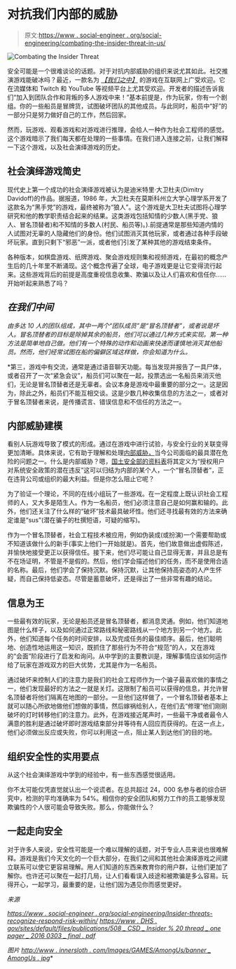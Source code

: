 # 对抗我们内部的威胁

> 原文:[https://www . social-engineer . org/social-engineering/combating-the-insider-threat-in-us/](https://www.social-engineer.org/social-engineering/combating-the-insider-threat-among-us/)

![Combating the Insider Threat](../Images/c17a3d7bdb681dd5e618ce92ce4ed042.png)

安全可能是一个很难谈论的话题。对于对抗内部威胁的组织来说尤其如此。社交推演游戏能破冰吗？最近，一款名为 [*【我们之中】*](http://www.innersloth.com/gameAmongUs.php) 的游戏在互联网上广受欢迎。它在流媒体和 Twitch 和 YouTube 等视频平台上尤其受欢迎。开发者的描述告诉我们“加入到团队合作和背叛的多人游戏中来！”基本前提是，作为玩家，你有一个剧组。你的一些船员是冒牌货，试图破坏团队的其他成员。与此同时，船员中“好”的一部分只是努力做好自己的工作，然后回家。

然而，玩游戏、观看游戏和对游戏进行推理，会给人一种作为社会工程师的感觉。这个游戏暗示了我们每天都在处理的一些事情。在我们进入连接之前，让我们解释一下这个游戏，以及社会演绎游戏的历史。

## 社会演绎游戏简史

现代史上第一个成功的社会演绎游戏被认为是迪米特里·大卫杜夫(Dimitry Davidoff)的作品。据报道，1986 年，大卫杜夫在莫斯科州立大学心理学系开发了这款名为“黑手党”的游戏，最终被称为“狼人”。这个游戏是大卫杜夫试图将心理学研究和他的教学职责结合起来的结果。这类游戏包括知情的少数人(黑手党、狼人、冒名顶替者)和不知情的多数人(村民、船员等)。).前提通常是那些知道内情的人试图对无辜的人隐藏他们的身份。他们试图消灭其他玩家，或者通过各种手段破坏玩家。直到只剩下“邪恶”一派，或者他们引发了某种其他的游戏结束条件。

各种版本，如棋盘游戏、纸牌游戏、聚会游戏规则集和视频游戏，在最初的概念产生后的几十年里不断涌现。这个概念传遍了全球，电子游戏更是让它变得流行起来。这些游戏背后的前提是高度重视信息收集、欺骗以及让人们喜欢和信任你……开始听起来熟悉了吗？

## *在我们中间*

*由多达 10 人的团队组成，其中一两个“团队成员”是“冒名顶替者”，或者说是坏人。冒名顶替者的目标是除掉其余的船员，他们可以通过几种方式来实现。第一种方法是简单地自己做。他们有一个特殊的动作和动画来快速而谨慎地消灭其他船员。然而，他们经常试图在船的偏僻区域这样做，你会知道为什么。*

 *第三，游戏中有交流，通常是通过语音聊天功能。每当发现并报告了一具尸体，或者召开了一次“紧急会议”，船员们可以聚在一起，投票选出一名船员来消灭他们，无论是冒名顶替者还是无辜者。会议本身是游戏中最重要的部分之一。这是因为，除此之外，船员们不能互相交谈。这是少数几种收集信息的方法之一，或者对于冒名顶替者来说，是传播谎言、错误信息和不信任的方法之一。

## 内部威胁建模

看别人玩游戏导致了模式的形成。通过在游戏中进行试验，与安全行业的关联变得更加清晰。具体来说，它有助于理解和处理[内部威胁，](https://www.social-engineer.org/social-engineering/insider-threats-recognize-respond-risk-within/)当今公司面临的最具潜在危险的问题之一。什么是内部威胁？嗯，[国土安全部的资料表](https://www.dhs.gov/sites/default/files/publications/508_CSD_Insider%20Threat_Onepager_20160303_Final.pdf)将其定义为“授权用户对系统安全政策的潜在违反”这可以归结为内部的某个人，一个“冒名顶替者”，正在违背公司或组织的最大利益。但是你怎么阻止它呢？

为了验证一个理论，不同的在线小组玩了一些游戏。在一定程度上既认识社会工程师的人，又大多是陌生人。作为一名船员，他们必须注意自己是如何赢和输的。此外，他们还关注了什么样的“破坏”技术最具破坏性。他们还寻找最有效的方法来确定谁是“sus”(潜在骗子的杜撰短语，可疑的缩写)。

作为一个冒名顶替者，社会工程技术被应用，例如伪装成(或扮演)一个需要帮助或不知道该做什么的新手(事实上他们一开始就是)。首先，他们故意做出虚假陈述，并愉快地接受更正以获得信任。接下来，他们尽可能让自己显得无害，并且总是有不在场证明，不管是不是假的。然后，他们学会描述他们的任务，而不是使用合适的名称。最后，他们学会了保持沉默。保持沉默，让其他保持高姿态的人产生怀疑，而自己保持低姿态。尽管是蓄意破坏，还是得出了一些非常有趣的结论。

## 信息为王

一些最有效的玩家，无论是船员还是冒名顶替者，都消息灵通。例如，他们知道地图是什么样子，以及如何通过正常路线和秘密路线从一个地方到另一个地方。此外，他们知道每个任务的时间安排，以及完成任务的最佳顺序。最后，他们聪明地、创造性地运用这一知识，既抓住了那些行为不符合“规范”的人，又在游戏的“会面”阶段进行了启发和询问。从中学到的主要教训是，理解事情应该如何运作给了玩家在游戏双方的巨大优势，尤其是作为一名船员。

通过破坏来控制人们的注意力是我们的社会工程师作为一个骗子最喜欢做的事情之一，他们发现最好的方法之一就是关灯。这限制了船员可以获得的信息，并允许冒名顶替者将他们隔离在地图的一部分。一旦他们这样做了，一个冒名顶替者基本上就可以随心所欲地做他们想做的事情，然后嫁祸给别人，在他们去“修理”他们刚刚破坏的灯时转移他们的注意力。此外，在游戏接近尾声时，一些最干净或者最令人满意的胜利是通过破坏即时游戏结束部分并等待有人回应而获得的。在这一点上，他们必须做出反应或失败，你可以利用这一点，阻止某人到达他们的目的地。

## 组织安全性的实用要点

从这个社会演绎游戏中学到的经验中，有一些东西感觉很适用。

你不太可能仅凭直觉就认出一个说谎者。在总共超过 24，000 名参与者的综合研究中，检测的平均准确率为 54%。相信你的安全团队和努力工作的员工能够发现欺骗性的个人很可能会导致失败。那么，你能做什么？

## 一起走向安全

对于许多人来说，安全性可能是一个难以理解的话题，对于专业人员来说也很难解释。游戏是我们今天文化的一个巨大部分，在我们之间和其他社会演绎游戏之间建立联系可以使它更容易理解。用人们知道的东西来教育你的用户群，让他们更加了解你。也许还可以聚在一起打几局，让人们看看误入歧途和被欺骗是多么容易。玩得开心，一起学习，最重要的是，让他们因为遇见你而感觉更好。

*来源*

*[https://www . social-engineer . org/social-engineering/Insider-threats-recognize-respond-risk-within/](https://www.social-engineer.org/social-engineering/insider-threats-recognize-respond-risk-within/)*
*[https://www . DHS . gov/sites/default/files/publications/508 _ CSD _ Insider % 20 thread _ one pager _ 2016 0303 _ final . pdf](https://www.dhs.gov/sites/default/files/publications/508_CSD_Insider%20Threat_Onepager_20160303_Final.pdf)*

*图片*
*[http://www . innersloth . com/Images/GAMES/AmongUs/banner _ AmongUs . jpg](http://www.innersloth.com/Images/GAMES/AmongUs/banner_AmongUs.jpg)**